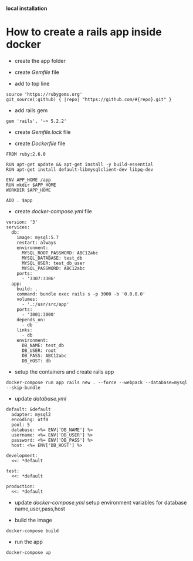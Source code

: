#### local installation


# How to create a rails app inside docker
- create the app folder

- create *Gemfile* file

- add to top line
```
source 'https://rubygems.org'
git_source(:github) { |repo| "https://github.com/#{repo}.git" }
```

- add rails gem
```
gem 'rails', '~> 5.2.2'
```

- create *Gemfile.lock* file

- create *Dockerfile* file
```
FROM ruby:2.6.0

RUN apt-get update && apt-get install -y build-essential
RUN apt-get install default-libmysqlclient-dev libpq-dev

ENV APP_HOME /app
RUN mkdir $APP_HOME
WORKDIR $APP_HOME

ADD . $app
```

- create *docker-compose.yml* file
```
version: '3'
services:
  db:
    image: mysql:5.7
    restart: always
    environment:
      MYSQL_ROOT_PASSWORD: ABC12abc
      MYSQL_DATABASE: test_db
      MYSQL_USER: test_db_user
      MYSQL_PASSWORD: ABC12abc
    ports:
      - '3307:3306'
  app:
    build: .
    command: bundle exec rails s -p 3000 -b '0.0.0.0'
    volumes:
      - '.:/usr/src/app'
    ports:
      - '3001:3000'
    depends_on:
      - db
    links:
      - db
    environment:
      DB_NAME: test_db
      DB_USER: root
      DB_PASS: ABC12abc
      DB_HOST: db

```

- setup the containers and create rails app
```
docker-compose run app rails new . --force --webpack --database=mysql --skip-bundle
```

- update *database.yml*
```
default: &default
  adapter: mysql2
  encoding: utf8
  pool: 5
  database: <%= ENV['DB_NAME'] %>
  username: <%= ENV['DB_USER'] %>
  password: <%= ENV['DB_PASS'] %>
  host: <%= ENV['DB_HOST'] %>

development:
  <<: *default

test:
  <<: *default

production:
  <<: *default
```

- update *docker-compose.yml* setup environment variables for database name,user,pass,host

- build the image
```
docker-compose build
```

- run the app
```
docker-compose up
```





